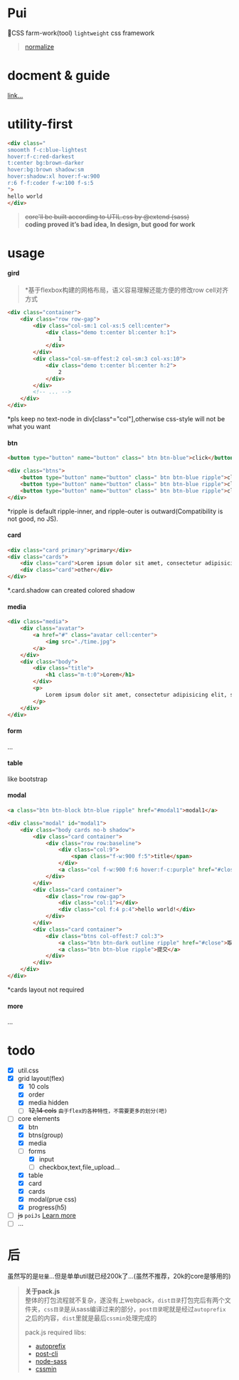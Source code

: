 # Pui

🔨CSS farm-work(tool) `lightweight` css framework

> [normalize](https://github.com/necolas/normalize.css)

# docment & guide
[link...](https://zhzluke96.github.io/Pui/)

# utility-first

```html
<div class="
smoomth f-c:blue-lightest
hover:f-c:red-darkest
t:center bg:brown-darker
hover:bg:brown shadow:sm
hover:shadow:xl hover:f-w:900
r:6 f-f:coder f-w:100 f-s:5
">
hello world
</div>
```

> ~~core'll be built according to UTIL.css by @extend (sass)~~
> <br>**coding proved it’s bad idea, In design, but good for work**

# usage

#### gird

> \*基于flexbox构建的网格布局，语义容易理解还能方便的修改row cell对齐方式

```html
<div class="container">
    <div class="row row-gap">
        <div class="col-sm:1 col-xs:5 cell:center">
            <div class="demo t:center bl:center h:1">
                1
            </div>
        </div>
        <div class="col-sm-offest:2 col-sm:3 col-xs:10">
            <div class="demo t:center bl:center h:2">
                2
            </div>
        </div>
        <!-- ... -->
    </div>
</div>
```

\*pls keep no text-node in div\[class^="col"],otherwise css-style will not be what you want

#### btn

```html
<button type="button" name="button" class=" btn btn-blue">click</button>

<div class="btns">
    <button type="button" name="button" class=" btn btn-blue ripple">click</button>
    <button type="button" name="button" class=" btn btn-blue ripple">click</button>
    <button type="button" name="button" class=" btn btn-blue ripple">click</button>
</div>
```

\*ripple is default ripple-inner, and ripple-outer is outward(Compatibility is not good, no JS).

#### card

```html
<div class="card primary">primary</div>
<div class="cards">
    <div class="card">Lorem ipsum dolor sit amet, consectetur adipisicing elit. Sapiente quisquam ullam, atque eveniet enim mollitia fugit quo aut molestiae voluptas!</div>
    <div class="card">other</div>
</div>
```

\*.card.shadow can created colored shadow

#### media

```html
<div class="media">
    <div class="avatar">
        <a href="#" class="avatar cell:center">
            <img src="./time.jpg">
        </a>
    </div>
    <div class="body">
        <div class="title">
            <h1 class="m-t:0">Lorem</h1>
        </div>
        <p>
            Lorem ipsum dolor sit amet, consectetur adipisicing elit, sed do eiusmod tempor incididunt ut labore et dolore magna aliqua.
        </p>
    </div>
</div>
```

#### form

...

#### table

like bootstrap

#### modal

```html
<a class="btn btn-block btn-blue ripple" href="#modal1">modal1</a>

<div class="modal" id="modal1">
    <div class="body cards no-b shadow">
        <div class="card container">
            <div class="row row:baseline">
                <div class="col:9">
                    <span class="f-w:900 f:5">title</span>
                </div>
                <a class="col f-w:900 f:6 hover:f-c:purple" href="#close">×</a>
            </div>
        </div>
        <div class="card container">
            <div class="row row-gap">
                <div class="col:1"></div>
                <div class="col f:4 p:4">hello world!</div>
            </div>
        </div>
        <div class="card container">
            <div class="btns col-offest:7 col:3">
                <a class="btn btn-dark outline ripple" href="#close">取消</a>
                <a class="btn btn-blue ripple">提交</a>
            </div>
        </div>
    </div>
</div>
```

\*cards layout not required

#### more

...

# todo

-   [x] util.css
-   [x] grid layout(flex)
    -   [x] 10 cols
    -   [x] order
    -   [x] media hidden
    -   [ ] ~~12,14 cols~~ `由于flex的各种特性，不需要更多的划分(吧)`
-   [ ] core elements
    -   [x] btn
    -   [x] btns(group)
    -   [x] media
    -   [ ] forms
        -   [x] input
        -   [ ] checkbox,text,file_upload...
    -   [x] table
    -   [x] card
    -   [x] cards
    -   [x] modal(prue css)
    -   [x] progress(h5)
-   [ ] ~~js~~ `poiJs` [Learn more](https://zhzluke96.github.io/PoiJs/)
-   [ ] ...

# 后

虽然写的是`轻量`...但是单单util就已经200k了...(虽然不推荐，20k的core是够用的)

> **关于pack.js**
> <br>
> 整体的打包流程就不复杂，遂没有上webpack，`dist目录`打包完后有两个文件夹，`css目录`是从sass编译过来的部分，`post目录`呢就是经过`autoprefix`之后的内容，`dist`里就是最后`cssmin`处理完成的
>
> pack.js required libs:<br>
>
> -   [autoprefix](https://www.npmjs.com/package/autoprefixer)
> -   [post-cli](https://github.com/pirxpilot/postcss-cli)
> -   [node-sass](https://github.com/sass/node-sass)
> -   [cssmin](https://github.com/jbleuzen/node-cssmin)
